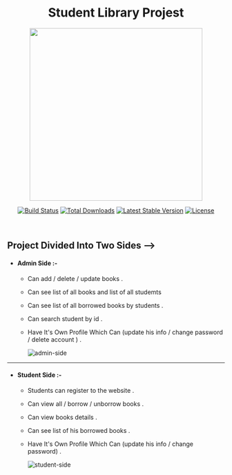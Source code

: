 <h1 align="center" style="color ='blue'">Student Library Projest</h1>

<p align="center"><a href="https://laravel.com" target="_blank"><img src="https://raw.githubusercontent.com/laravel/art/master/logo-lockup/5%20SVG/2%20CMYK/1%20Full%20Color/laravel-logolockup-cmyk-red.svg" width="400"></a></p>

<p align="center">
<a href="https://travis-ci.org/laravel/framework"><img src="https://travis-ci.org/laravel/framework.svg" alt="Build Status"></a>
<a href="https://packagist.org/packages/laravel/framework"><img src="https://poser.pugx.org/laravel/framework/d/total.svg" alt="Total Downloads"></a>
<a href="https://packagist.org/packages/laravel/framework"><img src="https://poser.pugx.org/laravel/framework/v/stable.svg" alt="Latest Stable Version"></a>
<a href="https://packagist.org/packages/laravel/framework"><img src="https://poser.pugx.org/laravel/framework/license.svg" alt="License"></a>
</p>

<br>


## Project Divided Into Two Sides -->

* #### Admin Side :- 
  * Can  add / delete / update   books .
  * Can see list of all books and list of all studemts
  * Can see list of all borrowed books by students .
  * Can search student by id . 
  * Have It's Own Profile Which Can (update his info / change password / delete account ) .

    ![admin-side](/admin-side.gif)


<hr>

* #### Student Side :-
  * Students can register to the website . 
  * Can   view all / borrow / unborrow  books .
  * Can view books details .
  * Can see list of his borrowed books .
  * Have It's Own Profile Which Can (update his info / change password) .

    ![student-side](/student-side.gif)

